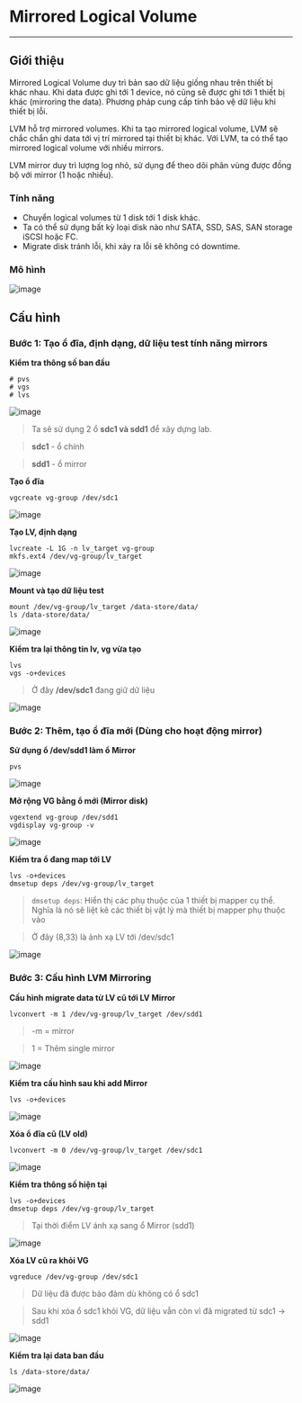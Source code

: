 # Mirrored Logical Volume
---
## Giới thiệu
Mirrored Logical Volume duy trì bản sao dữ liệu giống nhau trên thiết bị khác nhau. Khi data được ghi tới 1 device, nó cũng sẽ được ghi tới 1 thiết bị khác (mirroring the data).
Phương pháp cung cấp tính bảo vệ dữ liệu khi thiết bị lỗi.

LVM hỗ trợ mirrored volumes. Khi ta tạo mirrored logical volume, LVM sẽ chắc chắn ghi data tới vị trí mirrored tại thiết bị khác.
Với LVM, ta có thể tạo mirrored logical volume với nhiều mirrors.

LVM mirror duy trì lượng log nhỏ, sử dụng để theo dõi phân vùng được đồng bộ với mirror (1 hoặc nhiều).

### Tính năng
- Chuyển logical volumes từ 1 disk tới 1 disk khác.
- Ta có thể sử dụng bất kỳ loại disk nào như SATA, SSD, SAS, SAN storage iSCSI hoặc FC.
- Migrate disk tránh lỗi, khi xảy ra lỗi sẽ không có downtime.

### Mô hình
![image](https://github.com/user-attachments/assets/8f6a7157-649c-4fa6-a3a6-4cb99e3cbb8e)

## Cấu hình
### Bước 1: Tạo ổ đĩa, định dạng, dữ liệu test tính năng mirrors
__Kiểm tra thông số ban đầu__
```
# pvs
# vgs
# lvs
```
![image](https://github.com/user-attachments/assets/97f7e7ce-a18b-48ec-8f63-7a61026ac009)

> Ta sẽ sử dụng 2 ổ __sdc1 và sdd1__ để xây dựng lab.

> __sdc1__ - ổ chính

> __sdd1__ - ổ mirror

__Tạo ổ đĩa__
```
vgcreate vg-group /dev/sdc1
```
![image](https://github.com/user-attachments/assets/7870326a-220a-4f2d-8f30-233cafd7fc1a)

__Tạo LV, định dạng__
```
lvcreate -L 1G -n lv_target vg-group
mkfs.ext4 /dev/vg-group/lv_target
```
![image](https://github.com/user-attachments/assets/ce55154e-8f78-4ba2-9951-7bae81efc974)


__Mount và tạo dữ liệu test__
```
mount /dev/vg-group/lv_target /data-store/data/
ls /data-store/data/
```
![image](https://github.com/user-attachments/assets/944e3fd9-298d-4cfd-b11e-535c5f508266)

__Kiểm tra lại thông tin lv, vg vừa tạo__
```
lvs
vgs -o+devices
```
> Ở đây __/dev/sdc1__ đang giữ dữ liệu

![image](https://github.com/user-attachments/assets/cfcb2623-8c0f-408d-93d9-bd9b80e2abd7)


### Bước 2: Thêm, tạo ổ đĩa mới (Dùng cho hoạt động mirror)
__Sử dụng ổ /dev/sdd1 làm ổ Mirror__
```
pvs
```
![image](https://github.com/user-attachments/assets/998bf133-9e4b-4425-9711-84a94cc492b8)

__Mở rộng VG bằng ổ mới (Mirror disk)__
```
vgextend vg-group /dev/sdd1
vgdisplay vg-group -v
```
![image](https://github.com/user-attachments/assets/80526928-fdb8-43f8-9f48-c18f58031366)

__Kiểm tra ổ đang map tới LV__
```
lvs -o+devices
dmsetup deps /dev/vg-group/lv_target
```
> `dmsetup deps`: Hiển thị các phụ thuộc của 1 thiết bị mapper cụ thể. Nghĩa là nó sẽ liệt kê các thiết bị vật lý mà thiết bị mapper phụ thuộc vào

> Ở đây (8,33) là ảnh xạ LV tới /dev/sdc1

![image](https://github.com/user-attachments/assets/5656001a-6689-4a06-8cf3-801b714a3cf0)

### Bước 3: Cấu hình LVM Mirroring
__Cấu hình migrate data từ LV cũ tới LV Mirror__
```
lvconvert -m 1 /dev/vg-group/lv_target /dev/sdd1
```
> -m = mirror

> 1 = Thêm single mirror

![image](https://github.com/user-attachments/assets/a4f50600-d472-426d-85b6-68a8ba98c28d)

__Kiểm tra cấu hình sau khi add Mirror__
```
lvs -o+devices
```
![image](https://github.com/user-attachments/assets/03751ae3-c830-4cab-be74-f3455c670140)

__Xóa ổ đĩa cũ (LV old)__
```
lvconvert -m 0 /dev/vg-group/lv_target /dev/sdc1
```
![image](https://github.com/user-attachments/assets/1d069b90-4eea-4549-8113-b74727fac712)

__Kiểm tra thông số hiện tại__
```
lvs -o+devices
dmsetup deps /dev/vg-group/lv_target
```
> Tại thời điểm LV ánh xạ sang ổ Mirror (sdd1)

![image](https://github.com/user-attachments/assets/ba86fef8-79fe-4684-8e06-b5435f31cb89)

__Xóa LV cũ ra khỏi VG__
```
vgreduce /dev/vg-group /dev/sdc1
```
> Dữ liệu đã được bảo đảm dù không có ổ sdc1

> Sau khi xóa ổ sdc1 khỏi VG, dữ liệu vẫn còn vì đã migrated từ sdc1 -> sdd1

![image](https://github.com/user-attachments/assets/1d467be6-b057-43ba-b315-31ecbe26b5b4)

__Kiểm tra lại data ban đầu__
```
ls /data-store/data/
```
![image](https://github.com/user-attachments/assets/4cf14da0-5921-4779-ba68-f8b3ce43e59f)

